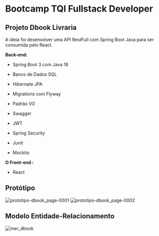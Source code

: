 # Bootcamp TQI Fullstack Developer



## Projeto Dbook Livraria



A ideia foi desenvolver uma API  RestFull com Spring Boot Java para ser consumida pelo React. 

**Back-end:**



- Spring Boot 3 com Java 18

- Banco de Dados SQL
- Hibernate JPA
- Migrations com Flyway
- Padrão VO
- Swagger
- JWT 
- Spring Security
- Junit
- Mockito



**O Front-end :**

- React

## Protótipo
![prototipo-dbook_page-0001](https://user-images.githubusercontent.com/22107732/185809241-a78f33d3-f62f-4705-838c-978c88713aaf.jpg)
![prototipo-dbook_page-0002](https://user-images.githubusercontent.com/22107732/185809244-12769ab3-af6c-4e6b-a2cd-013c2f1353ab.jpg)
## Modelo Entidade-Relacionamento
![mer_dbook](https://user-images.githubusercontent.com/22107732/185809245-df804439-82f4-416c-a421-2acc7fc478b9.png)
